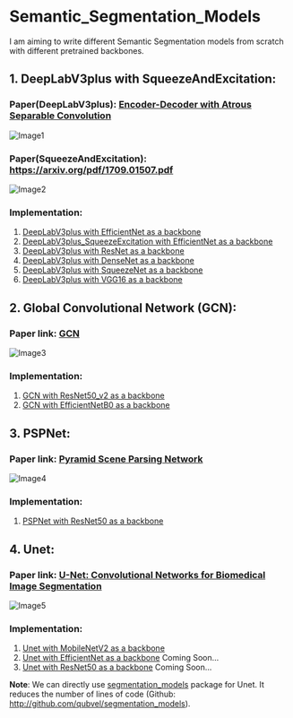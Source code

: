 # Semantic_Segmentation_Models
I am aiming to write different Semantic Segmentation models from scratch with different pretrained backbones.

## 1.  DeepLabV3plus with SqueezeAndExcitation: 

### Paper(DeepLabV3plus): [Encoder-Decoder with Atrous Separable Convolution](https://arxiv.org/pdf/1802.02611.pdf)
![Image1](https://production-media.paperswithcode.com/models/Screen_Shot_2021-02-21_at_10.34.37_AM_kvOFts0.png)
### Paper(SqueezeAndExcitation): https://arxiv.org/pdf/1709.01507.pdf
![Image2](https://production-media.paperswithcode.com/methods/Screen_Shot_2020-06-06_at_10.55.54_PM.png)


### Implementation:
1.  [DeepLabV3plus with EfficientNet as a backbone](https://github.com/tshr-d-dragon/Semantic_Segmentation_Models/blob/main/DeepLabV3plus_EfficientNet.py)
2.  [DeepLabV3plus_SqueezeExcitation with EfficientNet as a backbone](https://github.com/tshr-d-dragon/Semantic_Segmentation_Models/blob/main/DeepLabV3plusSE_EfficientNet.py)
3.  [DeepLabV3plus with ResNet as a backbone](https://github.com/tshr-d-dragon/Semantic_Segmentation_Models/blob/main/DeepLabV3plus_ResNet.py)
4.  [DeepLabV3plus with DenseNet as a backbone](https://github.com/tshr-d-dragon/Semantic_Segmentation_Models/blob/main/DeepLabV3plus_DenseNet.py)
5.  [DeepLabV3plus with SqueezeNet as a backbone](https://github.com/tshr-d-dragon/Semantic_Segmentation_Models/blob/main/DeepLabV3plus_SqueezeNet.py)
6.  [DeepLabV3plus with VGG16 as a backbone](https://github.com/tshr-d-dragon/Semantic_Segmentation_Models/blob/main/DeepLabV3plus_VGG16.py)


## 2. Global Convolutional Network (GCN):
### Paper link: [GCN](https://arxiv.org/pdf/1703.02719.pdf)
![Image3](https://miro.medium.com/max/4800/1*4VRH-f6OaHxqyjUviJtpfg.webp)
### Implementation:
1.  [GCN with ResNet50_v2 as a backbone](https://github.com/tshr-d-dragon/Semantic_Segmentation_Models/blob/main/GCN_ResNet50_v2.py)
2.  [GCN with EfficientNetB0 as a backbone](https://github.com/tshr-d-dragon/Semantic_Segmentation_Models/blob/main/GCN_EfficientNetB0.py)


## 3.  PSPNet:

### Paper link: [Pyramid Scene Parsing Network](https://arxiv.org/abs/1612.01105)
![Image4](https://production-media.paperswithcode.com/methods/new_pspnet-eps-converted-to.jpg)
### Implementation:
1.  [PSPNet with ResNet50 as a backbone](https://github.com/tshr-d-dragon/Semantic_Segmentation_Models/blob/main/PSPNet_ResNet.py)


## 4.  Unet:

### Paper link: [U-Net: Convolutional Networks for Biomedical Image Segmentation](https://arxiv.org/pdf/1505.04597.pdf)
![Image5](https://miro.medium.com/max/1200/1*f7YOaE4TWubwaFF7Z1fzNw.png)
### Implementation:
1.  [Unet with MobileNetV2 as a backbone](https://github.com/tshr-d-dragon/Semantic_Segmentation_Models/blob/main/Unet_MobileNetV2.py)
2.  [Unet with EfficientNet as a backbone]() Coming Soon...
3.  [Unet with ResNet50 as a backbone]() Coming Soon...

**Note**: We can directly use [segmentation_models](https://segmentation-models.readthedocs.io/en/latest/) package for Unet. It reduces the number of lines of code (Github: http://github.com/qubvel/segmentation_models).
